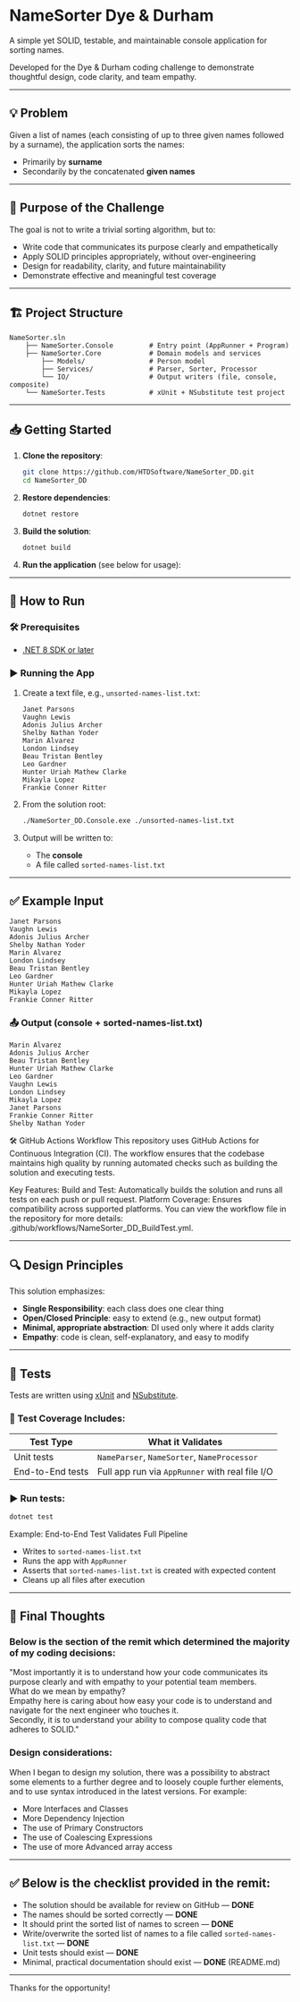 # NameSorter Dye & Durham

A simple yet SOLID, testable, and maintainable console application for sorting names.  

Developed for the Dye & Durham coding challenge to demonstrate thoughtful design, code clarity, and team empathy.

---

## 💡 Problem

Given a list of names (each consisting of up to three given names followed by a surname), the application sorts the names:

- Primarily by **surname**
- Secondarily by the concatenated **given names**

---

## 🧠 Purpose of the Challenge

The goal is not to write a trivial sorting algorithm, but to:

- Write code that communicates its purpose clearly and empathetically
- Apply SOLID principles appropriately, without over-engineering
- Design for readability, clarity, and future maintainability
- Demonstrate effective and meaningful test coverage

---

## 🏗️ Project Structure

```
NameSorter.sln
    ├── NameSorter.Console         # Entry point (AppRunner + Program)
    ├── NameSorter.Core            # Domain models and services
        ├── Models/                # Person model
        ├── Services/              # Parser, Sorter, Processor
        └── IO/                    # Output writers (file, console, composite)
    └── NameSorter.Tests           # xUnit + NSubstitute test project
```

---

## 📥 Getting Started

1. **Clone the repository**:

   ```bash
   git clone https://github.com/HTDSoftware/NameSorter_DD.git
   cd NameSorter_DD
   ```

2. **Restore dependencies**:

   ```bash
   dotnet restore
   ```

3. **Build the solution**:

   ```bash
   dotnet build
   ```

4. **Run the application** (see below for usage):

---

## 🚀 How to Run

### 🛠 Prerequisites

- [.NET 8 SDK or later](https://dotnet.microsoft.com/en-us/download)

### ▶️ Running the App

1. Create a text file, e.g., `unsorted-names-list.txt`:

   ```
   Janet Parsons
   Vaughn Lewis
   Adonis Julius Archer
   Shelby Nathan Yoder
   Marin Alvarez
   London Lindsey
   Beau Tristan Bentley
   Leo Gardner
   Hunter Uriah Mathew Clarke
   Mikayla Lopez
   Frankie Conner Ritter
   ```

2. From the solution root:

   ```bash
   ./NameSorter_DD.Console.exe ./unsorted-names-list.txt
   ```

3. Output will be written to:

   - The **console**
   - A file called `sorted-names-list.txt`

---

## ✅ Example Input

```
Janet Parsons
Vaughn Lewis
Adonis Julius Archer
Shelby Nathan Yoder
Marin Alvarez
London Lindsey
Beau Tristan Bentley
Leo Gardner
Hunter Uriah Mathew Clarke
Mikayla Lopez
Frankie Conner Ritter
```

### 📤 Output (console + sorted-names-list.txt)

```
Marin Alvarez
Adonis Julius Archer
Beau Tristan Bentley
Hunter Uriah Mathew Clarke
Leo Gardner
Vaughn Lewis
London Lindsey
Mikayla Lopez
Janet Parsons
Frankie Conner Ritter
Shelby Nathan Yoder
```

🛠️ GitHub Actions Workflow
This repository uses GitHub Actions for Continuous Integration (CI). The workflow ensures that the codebase maintains high quality by running automated checks such as building the solution and executing tests.

Key Features:
Build and Test: Automatically builds the solution and runs all tests on each push or pull request.
Platform Coverage: Ensures compatibility across supported platforms.
You can view the workflow file in the repository for more details: .github/workflows/NameSorter_DD_BuildTest.yml.

---

## 🔍 Design Principles

This solution emphasizes:

- **Single Responsibility**: each class does one clear thing
- **Open/Closed Principle**: easy to extend (e.g., new output format)
- **Minimal, appropriate abstraction**: DI used only where it adds clarity
- **Empathy**: code is clean, self-explanatory, and easy to modify

---

## 🧪 Tests

Tests are written using [xUnit](https://xunit.net/) and [NSubstitute](https://nsubstitute.github.io/).

### 🔬 Test Coverage Includes:

| Test Type       | What it Validates                         |
|------------------|-------------------------------------------|
| Unit tests       | `NameParser`, `NameSorter`, `NameProcessor` |
| End-to-End tests | Full app run via `AppRunner` with real file I/O |

### ▶️ Run tests:

```bash
dotnet test
```

Example: End-to-End Test Validates Full Pipeline  
- Writes to `sorted-names-list.txt`  
- Runs the app with `AppRunner`  
- Asserts that `sorted-names-list.txt` is created with expected content  
- Cleans up all files after execution  

---

## 🙌 Final Thoughts

### Below is the section of the remit which determined the majority of my coding decisions:

"Most importantly it is to understand how your code communicates its purpose clearly and with empathy to your potential team members.  
What do we mean by empathy?  
Empathy here is caring about how easy your code is to understand and navigate for the next engineer who touches it.  
Secondly, it is to understand your ability to compose quality code that adheres to SOLID."

### Design considerations:

When I began to design my solution, there was a possibility to abstract some elements to a further degree and to loosely couple further elements, and to use syntax introduced in the latest versions. For example:  
- More Interfaces and Classes  
- More Dependency Injection  
- The use of Primary Constructors  
- The use of Coalescing Expressions  
- The use of more Advanced array access  

---

## ✅ Below is the checklist provided in the remit:

- The solution should be available for review on GitHub — **DONE**
- The names should be sorted correctly — **DONE**
- It should print the sorted list of names to screen — **DONE**
- Write/overwrite the sorted list of names to a file called `sorted-names-list.txt` — **DONE**
- Unit tests should exist — **DONE**
- Minimal, practical documentation should exist — **DONE** (README.md)

---

Thanks for the opportunity!
